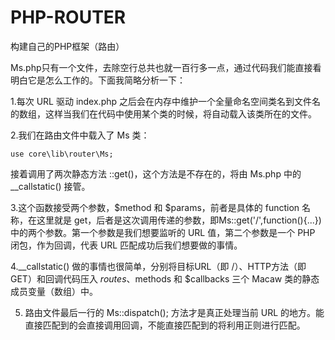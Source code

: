 # PHP-ROUTER
构建自己的PHP框架（路由）

Ms.php只有一个文件，去除空行总共也就一百行多一点，通过代码我们能直接看明白它是怎么工作的。下面我简略分析一下：

1.每次 URL 驱动 index.php 之后会在内存中维护一个全量命名空间类名到文件名的数组，这样当我们在代码中使用某个类的时候，将自动载入该类所在的文件。

2.我们在路由文件中载入了 Ms 类：
```
use core\lib\router\Ms;
```
接着调用了两次静态方法 ::get()，这个方法是不存在的，将由 Ms.php 中的 \__callstatic() 接管。

3.这个函数接受两个参数，$method 和 $params，前者是具体的 function 名称，在这里就是 get，后者是这次调用传递的参数，即Ms::get('/',function(){...}) 中的两个参数。第一个参数是我们想要监听的 URL 值，第二个参数是一个 PHP 闭包，作为回调，代表 URL 匹配成功后我们想要做的事情。

4.\__callstatic() 做的事情也很简单，分别将目标URL（即 /）、HTTP方法（即 GET）和回调代码压入 $routes、$methods 和 $callbacks 三个 Macaw 类的静态成员变量（数组）中。

5. 路由文件最后一行的 Ms::dispatch(); 方法才是真正处理当前 URL 的地方。能直接匹配到的会直接调用回调，不能直接匹配到的将利用正则进行匹配。
